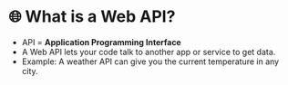 # 🌐 What is a Web API?

- API = **Application Programming Interface**
- A Web API lets your code talk to another app or service to get data.
- Example: A weather API can give you the current temperature in any city.
